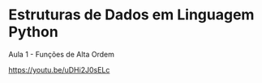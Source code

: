 # Estruturas de Dados em Linguagem Python

Aula 1 - Funções de Alta Ordem

https://youtu.be/uDHi2J0sELc
